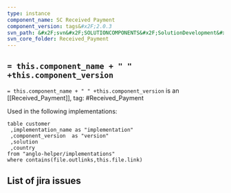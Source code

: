 ```yaml
---
type: instance
component_name: SC Received Payment
component_version: tags&#x2F;2.0.3
svn_path: &#x2F;svn&#x2F;SOLUTIONCOMPONENTS&#x2F;SolutionDevelopment&#x2F;Received_Payment
svn_core_folder: Received_Payment
---
```


## `= this.component_name + " " +this.component_version`

`= this.component_name + " " +this.component_version` is an [[Received_Payment]],
tag: #Received_Payment

Used in the following implementations:
```dataview
table customer
 ,implementation_name as "implementation"
 ,component_version  as "version"
 ,solution
 ,country  
from "anglo-helper/implementations"
where contains(file.outlinks,this.file.link)
```


## List of jira issues
